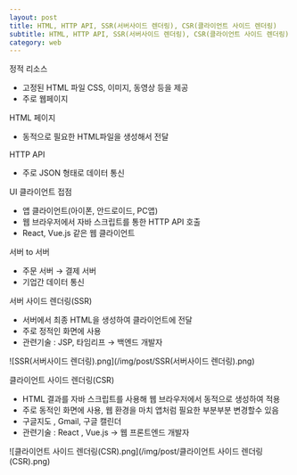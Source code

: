 ```yaml
---
layout: post
title: HTML, HTTP API, SSR(서버사이드 렌더링), CSR(클라이언트 사이드 렌더링)
subtitle: HTML, HTTP API, SSR(서버사이드 렌더링), CSR(클라이언트 사이드 렌더링)
category: web
---
```


정적 리소스

- 고정된 HTML 파일 CSS, 이미지, 동영상 등을 제공
- 주로 웹페이지

HTML 페이지

- 동적으로 필요한 HTML파일을 생성해서 전달

HTTP API

- 주로 JSON 형태로 데이터 통신

UI 클라이언트 접점

- 앱 클라이언트(아이폰, 안드로이드, PC앱)
- 웹 브라우저에서 자바 스크립트를 통한 HTTP API 호출
- React, Vue.js 같은 웹 클라이언트

서버 to 서버

- 주문 서버 → 결제 서버
- 기업간 데이터 통신

서버 사이드 렌더링(SSR)

- 서버에서 최종 HTML을 생성하여 클라이언트에 전달
- 주로 정적인 화면에 사용
- 관련기술 : JSP, 타임리프 → 백엔드 개발자

![SSR(서버사이드 렌더링).png](/img/post/SSR(서버사이드 렌더링).png)

클라이언트 사이드 렌더링(CSR)

- HTML 결과를 자바 스크립트를 사용해 웹 브라우저에서 동적으로 생성하여 적용
- 주로 동적인 화면에 사용, 웹 환경을 마치 앱처럼 필요한 부분부분 변경할수 있음
- 구글지도 , Gmail, 구글 캘린더
- 관련기술 : React , Vue.js → 웹 프론트엔드 개발자

![클라이언트 사이드 렌더링(CSR).png](/img/post/클라이언트 사이드 렌더링(CSR).png)
